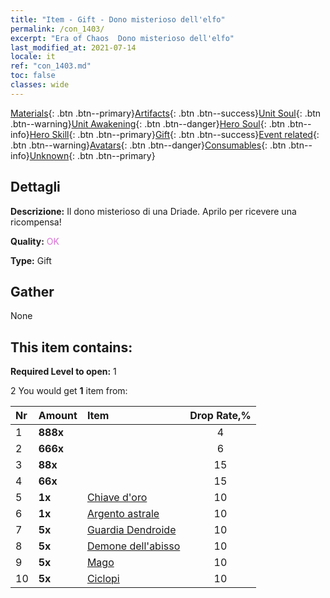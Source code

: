 ```yaml
---
title: "Item - Gift - Dono misterioso dell'elfo"
permalink: /con_1403/
excerpt: "Era of Chaos  Dono misterioso dell'elfo"
last_modified_at: 2021-07-14
locale: it
ref: "con_1403.md"
toc: false
classes: wide
---
```

 [Materials](/ItemsIT/){: .btn .btn--primary}[Artifacts](/ItemsIT/Artifacts/){: .btn .btn--success}[Unit Soul](/ItemsIT/UnitSoul/){: .btn .btn--warning}[Unit Awakening](/ItemsIT/UnitAwakening/){: .btn .btn--danger}[Hero Soul](/ItemsIT/HeroSoul/){: .btn .btn--info}[Hero Skill](/ItemsIT/HeroSkill/){: .btn .btn--primary}[Gift](/ItemsIT/Gift/){: .btn .btn--success}[Event related](/ItemsIT/Events/){: .btn .btn--warning}[Avatars](/ItemsIT/Avatars/){: .btn .btn--danger}[Consumables](/ItemsIT/Consumables/){: .btn .btn--info}[Unknown](/ItemsIT/Unknown/){: .btn .btn--primary}

## Dettagli
 **Descrizione:** Il dono misterioso di una Driade. Aprilo per ricevere una ricompensa!

 **Quality:** <span style="color: #DA70D6">OK</span>

 **Type:** Gift

## Gather

  None

## This item contains:

 **Required Level to open:** 1

 2 You would get **1** item  from:

  | Nr | Amount |     Item    | Drop Rate,% |
  |:---|:-------|:------------|:---------:|
  | 1 |  **888x** | <i class="fas fa-gem"/> | 4 | 
  | 2 |  **666x** | <i class="fas fa-gem"/> | 6 | 
  | 3 |  **88x** | <i class="fas fa-gem"/> | 15 | 
  | 4 |  **66x** | <i class="fas fa-gem"/> | 15 | 
  | 5 |  **1x** | [Chiave d'oro](/ItemsIT/con_783/) | 10 | 
  | 6 |  **1x** | [Argento astrale](/ItemsIT/con_969/) | 10 | 
  | 7 |  **5x** | [Guardia Dendroide](/ItemsIT/unt_203/) | 10 | 
  | 8 |  **5x** | [Demone dell'abisso](/ItemsIT/unt_230/) | 10 | 
  | 9 |  **5x** | [Mago](/ItemsIT/unt_238/) | 10 | 
  | 10 |  **5x** | [Ciclopi](/ItemsIT/unt_222/) | 10 | 
